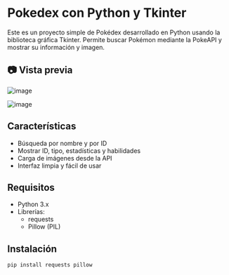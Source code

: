 # Pokedex con Python y Tkinter

Este es un proyecto simple de Pokédex desarrollado en Python usando la biblioteca gráfica Tkinter. Permite buscar Pokémon mediante la PokeAPI y mostrar su información y imagen.

## 📷 Vista previa

![image](https://github.com/user-attachments/assets/e9e2acfc-4c8f-4478-b0d6-a5c6527bb2de) 

![image](https://github.com/user-attachments/assets/97bb28f5-7d49-4c66-8b5d-253154f60e48)




## Características

- Búsqueda por nombre y por ID
- Mostrar ID, tipo, estadísticas y habilidades
- Carga de imágenes desde la API
- Interfaz limpia y fácil de usar

## Requisitos

- Python 3.x
- Librerías:
  - requests
  - Pillow (PIL)

## Instalación

```bash
pip install requests pillow
